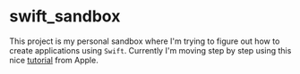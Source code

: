 # swift_sandbox
This project is my personal sandbox where I'm trying to figure out how to create applications using `Swift`. 
Currently I'm moving step by step using this nice [tutorial](https://developer.apple.com/library/ios/referencelibrary/GettingStarted/DevelopiOSAppsSwift) from Apple.
